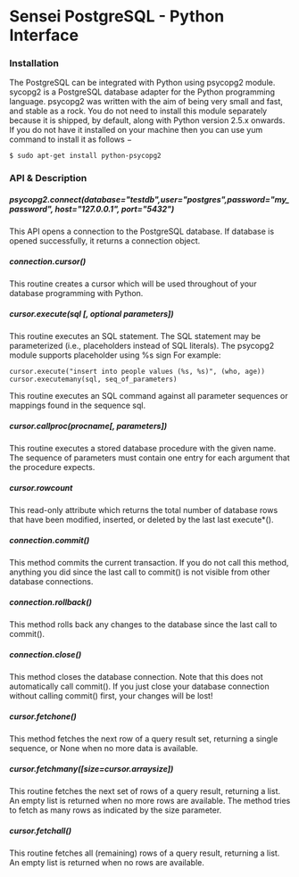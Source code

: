 # Sensei PostgreSQL - Python Interface

### Installation
The PostgreSQL can be integrated with Python using psycopg2 module. sycopg2 is a PostgreSQL database adapter for the Python programming language. psycopg2 was written with the aim of being very small and fast, and stable as a rock. You do not need to install this module separately because it is shipped, by default, along with Python version 2.5.x onwards.
If you do not have it installed on your machine then you can use yum command to install it as
follows −
```
$ sudo apt-get install python-psycopg2
```
### API & Description
##### psycopg2.connect(database="testdb",user="postgres",password="my_password", host="127.0.0.1", port="5432")
This API opens a connection to the PostgreSQL database. If database is opened
successfully, it returns a connection object.
##### connection.cursor()
This routine creates a cursor which will be used throughout of your database
programming with Python.
##### cursor.execute(sql [, optional parameters])
This routine executes an SQL statement. The SQL statement may be parameterized (i.e., placeholders instead of SQL literals). The psycopg2 module supports placeholder using %s sign For example:
```
cursor.execute("insert into people values (%s, %s)", (who, age))
cursor.executemany(sql, seq_of_parameters)
```
This routine executes an SQL command against all parameter sequences or
mappings found in the sequence sql.
##### cursor.callproc(procname[, parameters])
This routine executes a stored database procedure with the given name. The
sequence of parameters must contain one entry for each argument that the
procedure expects.
##### cursor.rowcount
This read-only attribute which returns the total number of database rows that have
been modified, inserted, or deleted by the last last execute*().
##### connection.commit()
This method commits the current transaction. If you do not call this method,
anything you did since the last call to commit() is not visible from other database
connections.
##### connection.rollback()
This method rolls back any changes to the database since the last call to commit().
##### connection.close()
This method closes the database connection. Note that this does not automatically
call commit(). If you just close your database connection without calling commit()
first, your changes will be lost!
##### cursor.fetchone()
This method fetches the next row of a query result set, returning a single
sequence, or None when no more data is available.
##### cursor.fetchmany([size=cursor.arraysize])
This routine fetches the next set of rows of a query result, returning a list. An empty list is returned when no more rows are available. The method tries to fetch as many rows as indicated by the size parameter.
##### cursor.fetchall()
This routine fetches all (remaining) rows of a query result, returning a list. An empty list is returned when no rows are available.